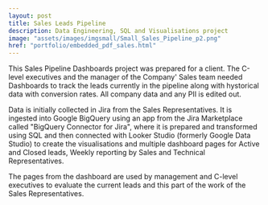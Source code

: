 ```yaml
---
layout: post
title: Sales Leads Pipeline
description: Data Engineering, SQL and Visualisations project
image: "assets/images/imgsmall/Small_Sales_Pipeline_p2.png"
href: "portfolio/embedded_pdf_sales.html"
---
```


This Sales Pipeline Dashboards project was prepared for a client. The C-level executives and the manager of the Company' Sales team needed Dashboards to track the leads currently in the pipeline along with hystorical data with conversion rates. All company data and any PII is edited out.

Data is initially collected in Jira from the Sales Representatives. It is ingested into Google BigQuery using an app from the Jira Marketplace called "BigQuery Connector for Jira", where it is prepared and transformed using SQL and then connected with Looker Studio (formerly Google Data Studio) to create the visualisations and multiple dashboard pages for Active and Closed leads, Weekly reporting by Sales and Technical Representatives.

The pages from the dashboard are used by management and C-level executives to evaluate the current leads and this part of the work of the Sales Representatives.
